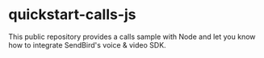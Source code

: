 # quickstart-calls-js
This public repository provides a calls sample with Node and let you know how to integrate SendBird's voice &amp; video SDK.
